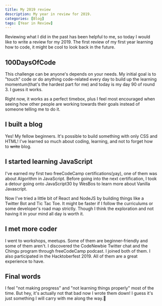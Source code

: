 ```yaml
---
title: My 2019 review
description: My year in review for 2019.
categories: [Blog] 
tags: [Year in Review]
---
```

 
Reviewing what I did in the past has been helpful to me, so today I would like to write a review for my 2019. The first review of my first year learning how to code, it might be cool to look back in the future.

## 100DaysOfCode

This challenge can be anyone's depends on your needs. My initial goal is to "touch" code or do anything code-related every day to build up the learning momentum(that's the hardest part for me) and today is my day 90 of round 3. I guess it works.

Right now, it works as a perfect timebox, plus I feel most encouraged when seeing how other people are working towards their goals instead of someone telling me to do it.

## I built a blog

Yes! My fellow beginners. It's possible to build something with only CSS and HTML! I've learned so much about coding, learning, and not to forget how to ~~write~~ blog.

## I started learning JavaScript

I've earned my first two freeCodeCamp certifications(yay), one of them was about Algorithm in JavaScript. Before going into the next certification, I took a detour going onto JavaScript30 by WesBos to learn more about Vanilla Javascript.

Now I've tried a little bit of React and NodeJS by building things like a Twitter Bot and Tic Tac Toe. It might be faster if I follow the curriculums or some developer's road map strictly. Though I think the exploration and not having it in your mind all day is worth it.

## I met more coder

I went to workshops, meetups. Some of them are beginner-friendly and some of them aren't. I discovered the CodeNewbie Twitter chat and the Chingu program through freeCodeCamp podcast. I joined both of them. I also participated in the Hacktoberfest 2019. All of them are a great experience to have.

## Final words

I feel "not making progress" and "not learning things properly" most of the time. But hey, it's actually not that bad now I wrote them down! I guess it's just something I will carry with me along the way.🤔
